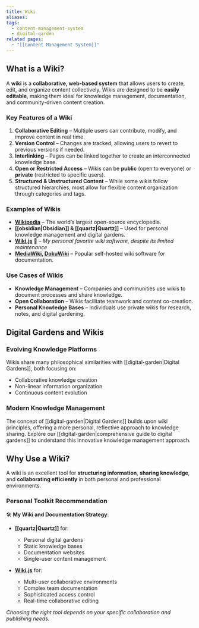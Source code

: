 ```yaml
---
title: Wiki
aliases: 
tags:
  - content-management-system
  - digital-garden
related pages:
  - "[[Content Management System]]"
---
```


## **What is a Wiki?**  

A **wiki** is a **collaborative, web-based system** that allows users to create, edit, and organize content collectively. Wikis are designed to be **easily editable**, making them ideal for knowledge management, documentation, and community-driven content creation.  

### **Key Features of a Wiki**  

1. **Collaborative Editing** – Multiple users can contribute, modify, and improve content in real time.  
2. **Version Control** – Changes are tracked, allowing users to revert to previous versions if needed.  
3. **Interlinking** – Pages can be linked together to create an interconnected knowledge base.  
4. **Open or Restricted Access** – Wikis can be **public** (open to everyone) or **private** (restricted to specific users).  
5. **Structured & Unstructured Content** – While some wikis follow structured hierarchies, most allow for flexible content organization through categories and tags.  

### **Examples of Wikis**  

- **[Wikipedia](https://wikipedia.org/)** – The world’s largest open-source encyclopedia.  
- **[[obsidian|Obsidian]] & [[quartz|Quartz]]** – Used for personal knowledge management and digital gardens.  
- **[Wiki.js](https://js.wiki/)** 🌟 – *My personal favorite wiki software, despite its limited maintenance*
- **[MediaWiki](https://www.mediawiki.org/), [DokuWiki](https://www.dokuwiki.org/)** – Popular self-hosted wiki software for documentation.  

### **Use Cases of Wikis**  

- **Knowledge Management** – Companies and communities use wikis to document processes and share knowledge.  
- **Open Collaboration** – Wikis facilitate teamwork and content co-creation.  
- **Personal Knowledge Bases** – Individuals use private wikis for research, notes, and digital gardening.  

## **Digital Gardens and Wikis**

### Evolving Knowledge Platforms

Wikis share many philosophical similarities with [[digital-garden|Digital Gardens]], both focusing on:

- Collaborative knowledge creation
- Non-linear information organization
- Continuous content evolution

### Modern Knowledge Management

The concept of [[digital-garden|Digital Gardens]] builds upon wiki principles, offering a more personal, reflective approach to knowledge sharing. Explore our [[digital-garden|comprehensive guide to digital gardens]] to understand this innovative knowledge management approach.

## **Why Use a Wiki?**  

A wiki is an excellent tool for **structuring information**, **sharing knowledge**, and **collaborating efficiently** in both personal and professional environments.  

### **Personal Toolkit Recommendation**

🛠️ **My Wiki and Documentation Strategy**:

- **[[quartz|Quartz]]** for:
  - Personal digital gardens
  - Static knowledge bases
  - Documentation websites
  - Single-user content management

- **[Wiki.js](https://js.wiki/)** for:
  - Multi-user collaborative environments
  - Complex team documentation
  - Sophisticated access control
  - Real-time collaborative editing

*Choosing the right tool depends on your specific collaboration and publishing needs.*
